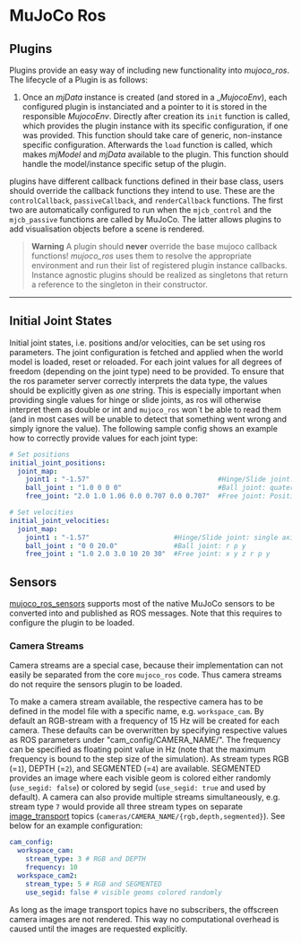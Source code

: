 # MuJoCo Ros


## Plugins
Plugins provide an easy way of including new functionality into _mujoco\_ros_. The lifecycle of a Plugin is as follows:
1. Once an _mjData_ instance is created (and stored in a __MujocoEnv_), each configured plugin is instanciated and a pointer to it is stored in the responsible _MujocoEnv_. Directly after creation its `init` function is called, which provides the plugin instance with its specific configuration, if one was provided. This function should take care of generic, non-instance specific configuration.
Afterwards the `load` function is called, which makes _mjModel_ and _mjData_ available to the plugin. This function should handle the model/instance specific setup of the plugin.

plugins have different callback functions defined in their base class, users should override the callback functions they intend to use. These are the `controlCallback`, `passiveCallback`, and `renderCallback` functions. The first two are automatically configured to run when the `mjcb_control` and the `mjcb_passive` functions are called by MuJoCo. The latter allows plugins to add visualisation objects before a scene is rendered.

> **Warning**
> A plugin should __never__ override the base mujoco callback functions! _mujoco\_ros_ uses them to resolve the appropriate environment and run their list of registered plugin instance callbacks. Instance agnostic plugins should be realized as singletons that return a reference to the singleton in their constructor.

___

## Initial Joint States
Initial joint states, i.e. positions and/or velocities, can be set using ros parameters. The joint configuration is fetched and applied when the world model is loaded, reset or reloaded.
For each joint values for all degrees of freedom (depending on the joint type) need to be provided. To ensure that the ros parameter server correctly interprets the data type, the values should be explicitly given as *one* string. This is especially important when providing single values for hinge or slide joints, as ros will otherwise interpret them as double or int and `mujoco_ros` won`t be able to read them (and in most cases will be unable to detect that something went wrong and simply ignore the value).
The following sample config shows an example how to correctly provide values for each joint type:
```yaml
# Set positions
initial_joint_positions:
  joint_map:
    joint1 : "-1.57"                                #Hinge/Slide joint: single axis value
    ball_joint : "1.0 0 0 0"                        #Ball joint: quaternion (w x y z) relative to parent orientation
    free_joint: "2.0 1.0 1.06 0.0 0.707 0.0 0.707"  #Free joint: Position (x y z) followed by a quaternion (w x y z) in world coordinates

# Set velocities
initial_joint_velocities:
  joint_map:
    joint1 : "-1.57"                     #Hinge/Slide joint: single axis value
    ball_joint : "0 0 20.0"              #Ball joint: r p y
    free_joint : "1.0 2.0 3.0 10 20 30"  #Free joint: x y z r p y
```

## Sensors

[mujoco_ros_sensors](https://github.com/ubi-agni/mujoco_ros_pkgs/tree/noetic-devel/mujoco_ros_sensors) supports most of the native MuJoCo sensors to be converted into and published as ROS messages. Note that this requires to configure the plugin to be loaded.

### Camera Streams

Camera streams are a special case, because their implementation can not easily be separated from the core `mujoco_ros` code. Thus camera streams do not require the sensors plugin to be loaded.

To make a camera stream available, the respective camera has to be defined in the model file with a specific name, e.g. `workspace_cam`.
By default an RGB-stream with a frequency of 15 Hz will be created for each camera. These defaults can be overwritten by specifying respective values as ROS parameters under "cam_config/CAMERA_NAME/".
The frequency can be specified as floating point value in Hz (note that the maximum frequency is bound to the step size of the simulation).
As stream types RGB (=`1`), DEPTH (=`2`), and SEGMENTED (=`4`) are available.
SEGMENTED provides an image where each visible geom is colored either randomly (`use_segid: false`) or colored by segid (`use_segid: true` and used by default).
A camera can also provide multiple streams simultaneously, e.g. stream type `7` would provide all three stream types on separate [image_transport](http://wiki.ros.org/image_transport) topics (`cameras/CAMERA_NAME/{rgb,depth,segmented}`). See below for an example configuration:
```yaml
cam_config:
  workspace_cam:
    stream_type: 3 # RGB and DEPTH
    frequency: 10
  workspace_cam2:
    stream_type: 5 # RGB and SEGMENTED
    use_segid: false # visible geoms colored randomly
```

As long as the image transport topics have no subscribers, the offscreen camera images are not rendered. This way no computational overhead is caused until the images are requested explicitly.
